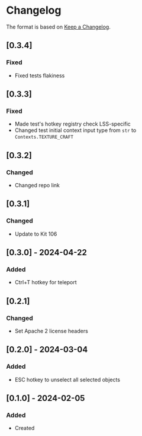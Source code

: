 # Changelog
The format is based on [Keep a Changelog](https://keepachangelog.com/en/1.0.0/).

## [0.3.4]
### Fixed
- Fixed tests flakiness

## [0.3.3]
### Fixed
- Made test's hotkey registry check LSS-specific
- Changed test initial context input type from `str` to `Contexts.TEXTURE_CRAFT`

## [0.3.2]
### Changed
- Changed repo link

## [0.3.1]
### Changed
- Update to Kit 106

## [0.3.0] - 2024-04-22
### Added
- Ctrl+T hotkey for teleport

## [0.2.1]
### Changed
- Set Apache 2 license headers

## [0.2.0] - 2024-03-04
### Added
- ESC hotkey to unselect all selected objects

## [0.1.0] - 2024-02-05
### Added
- Created
